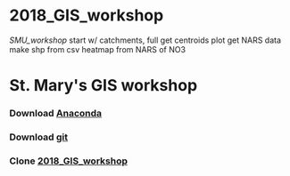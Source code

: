 # 2018_GIS_workshop

*SMU_workshop*
start w/ catchments, full
get centroids
plot
get NARS data
make shp from  csv
heatmap from NARS of NO3

# St. Mary's GIS workshop  

### Download [Anaconda](https://www.anaconda.com/download)
### Download [git](https://git-scm.com/download/win)
### Clone [2018_GIS_workshop](https://github.com/debboutr/2018_GIS_workshop)

